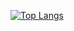
[![Top Langs](https://github-readme-stats-git-masterrstaa-rickstaa.vercel.app/api/top-langs/?username=TheIronicAnimeGirl)](https://github.com/anuraghazra/github-readme-stats)
